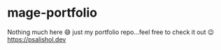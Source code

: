 # mage-portfolio
Nothing much here 😅 just my portfolio repo...feel free to check it out 😉 https://psalishol.dev

